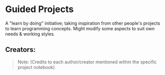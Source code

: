 # Guided Projects

A "learn by doing" initiative; taking inspiration from other people's projects to learn programming concepts. Might modify some aspects to suit own needs & working styles.

**Creators:**
- 

> Note: (Credits to each author/creator mentioned within the specific project notebook)
